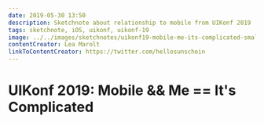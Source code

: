 ```yaml
---
date: 2019-05-30 13:50
description: Sketchnote about relationship to mobile from UIKonf 2019
tags: sketchnote, iOS, uikonf, uikonf-19
image: ../../images/sketchnotes/uikonf19-mobile-me-its-complicated-small.jpg
contentCreator: Lea Marolt
linkToContentCreator: https://twitter.com/hellosunschein
---
```


# UIKonf 2019: Mobile && Me == It's Complicated
